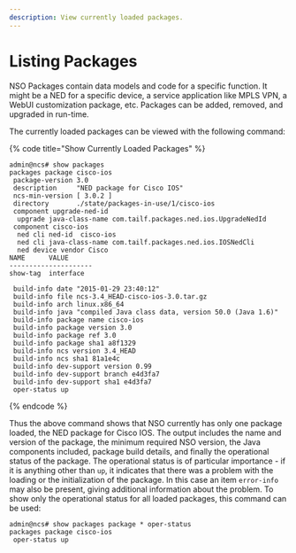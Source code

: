 ```yaml
---
description: View currently loaded packages.
---
```


# Listing Packages

NSO Packages contain data models and code for a specific function. It might be a NED for a specific device, a service application like MPLS VPN, a WebUI customization package, etc. Packages can be added, removed, and upgraded in run-time.

The currently loaded packages can be viewed with the following command:

{% code title="Show Currently Loaded Packages" %}
```cli
admin@ncs# show packages
packages package cisco-ios
 package-version 3.0
 description     "NED package for Cisco IOS"
 ncs-min-version [ 3.0.2 ]
 directory       ./state/packages-in-use/1/cisco-ios
 component upgrade-ned-id
  upgrade java-class-name com.tailf.packages.ned.ios.UpgradeNedId
 component cisco-ios
  ned cli ned-id  cisco-ios
  ned cli java-class-name com.tailf.packages.ned.ios.IOSNedCli
  ned device vendor Cisco
NAME      VALUE
---------------------
show-tag  interface

 build-info date "2015-01-29 23:40:12"
 build-info file ncs-3.4_HEAD-cisco-ios-3.0.tar.gz
 build-info arch linux.x86_64
 build-info java "compiled Java class data, version 50.0 (Java 1.6)"
 build-info package name cisco-ios
 build-info package version 3.0
 build-info package ref 3.0
 build-info package sha1 a8f1329
 build-info ncs version 3.4_HEAD
 build-info ncs sha1 81a1e4c
 build-info dev-support version 0.99
 build-info dev-support branch e4d3fa7
 build-info dev-support sha1 e4d3fa7
 oper-status up
```
{% endcode %}

Thus the above command shows that NSO currently has only one package loaded, the NED package for Cisco IOS. The output includes the name and version of the package, the minimum required NSO version, the Java components included, package build details, and finally the operational status of the package. The operational status is of particular importance - if it is anything other than `up`, it indicates that there was a problem with the loading or the initialization of the package. In this case an item `error-info` may also be present, giving additional information about the problem. To show only the operational status for all loaded packages, this command can be used:

```cli
admin@ncs# show packages package * oper-status
packages package cisco-ios
 oper-status up
```
